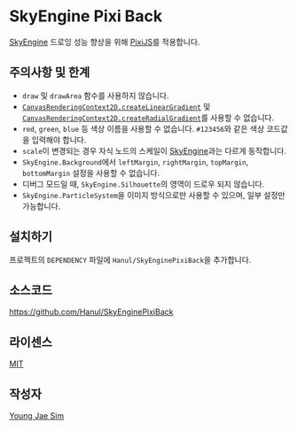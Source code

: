 # SkyEngine Pixi Back
[SkyEngine](http://skyengine.uppercase.io/) 드로잉 성능 향상을 위해 [PixiJS](http://www.pixijs.com/)를 적용합니다.

## 주의사항 및 한계
* `draw` 및 `drawArea` 함수를 사용하지 않습니다.
* [`CanvasRenderingContext2D.createLinearGradient`](https://developer.mozilla.org/en-US/docs/Web/API/CanvasRenderingContext2D/createLinearGradient) 및 [`CanvasRenderingContext2D.createRadialGradient`](https://developer.mozilla.org/en-US/docs/Web/API/CanvasRenderingContext2D/createRadialGradient)를 사용할 수 없습니다.
* `red`, `green`, `blue` 등 색상 이름을 사용할 수 없습니다. `#123456`와 같은 색상 코드값을 입력해야 합니다.
* `scale`이 변경되는 경우 자식 노드의 스케일이 [SkyEngine](http://skyengine.uppercase.io/)과는 다르게 동작합니다.
* `SkyEngine.Background`에서 `leftMargin`, `rightMargin`, `topMargin`, `bottomMargin` 설정을 사용할 수 없습니다.
* 디버그 모드일 때, `SkyEngine.Silhouette`의 영역이 드로우 되지 않습니다.
* `SkyEngine.ParticleSystem`을 이미지 방식으로만 사용할 수 있으며, 일부 설정만 가능합니다.

## 설치하기
프로젝트의 `DEPENDENCY` 파일에 `Hanul/SkyEnginePixiBack`을 추가합니다.

## 소스코드
https://github.com/Hanul/SkyEnginePixiBack

## 라이센스
[MIT](LICENSE)

## 작성자
[Young Jae Sim](https://github.com/Hanul)